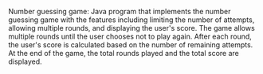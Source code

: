 Number guessing game:
Java program that implements the number guessing game with the features including limiting the number of attempts, allowing multiple rounds, and displaying the user's score.
The game allows multiple rounds until the user chooses not to play again.
After each round, the user's score is calculated based on the number of remaining attempts.
At the end of the game, the total rounds played and the total score are displayed.

